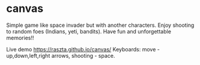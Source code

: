 # canvas
Simple game like space invader but with another characters. Enjoy shooting to random foes (Indians, yeti, bandits).
Have fun and unforgettable memories!!

Live demo https://raszta.github.io/canvas/
Keyboards: move - up,down,left,right arrows,
          shooting - space.
